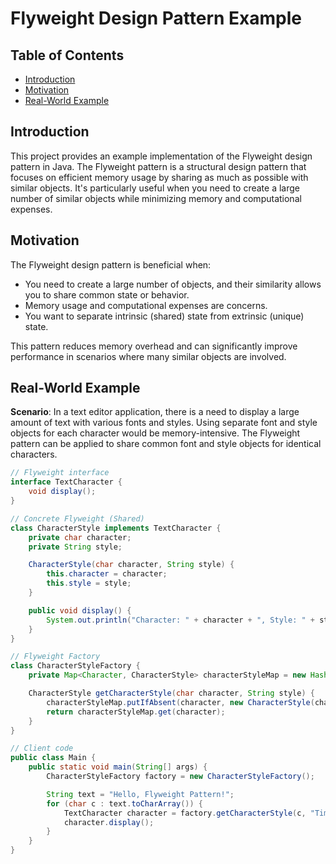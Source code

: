 # Flyweight Design Pattern Example

## Table of Contents

- [Introduction](#introduction)
- [Motivation](#motivation)
- [Real-World Example](#real-world-example)

## Introduction

This project provides an example implementation of the Flyweight design pattern in Java. The Flyweight pattern is a
structural design pattern that focuses on efficient memory usage by sharing as much as possible with similar objects.
It's particularly useful when you need to create a large number of similar objects while minimizing memory and
computational expenses.

## Motivation

The Flyweight design pattern is beneficial when:

- You need to create a large number of objects, and their similarity allows you to share common state or behavior.
- Memory usage and computational expenses are concerns.
- You want to separate intrinsic (shared) state from extrinsic (unique) state.

This pattern reduces memory overhead and can significantly improve performance in scenarios where many similar objects
are involved.

## Real-World Example

**Scenario**: In a text editor application, there is a need to display a large amount of text with various fonts and
styles. Using separate font and style objects for each character would be memory-intensive. The Flyweight pattern can be
applied to share common font and style objects for identical characters.

```java
// Flyweight interface
interface TextCharacter {
    void display();
}

// Concrete Flyweight (Shared)
class CharacterStyle implements TextCharacter {
    private char character;
    private String style;

    CharacterStyle(char character, String style) {
        this.character = character;
        this.style = style;
    }

    public void display() {
        System.out.println("Character: " + character + ", Style: " + style);
    }
}

// Flyweight Factory
class CharacterStyleFactory {
    private Map<Character, CharacterStyle> characterStyleMap = new HashMap<>();

    CharacterStyle getCharacterStyle(char character, String style) {
        characterStyleMap.putIfAbsent(character, new CharacterStyle(character, style));
        return characterStyleMap.get(character);
    }
}

// Client code
public class Main {
    public static void main(String[] args) {
        CharacterStyleFactory factory = new CharacterStyleFactory();

        String text = "Hello, Flyweight Pattern!";
        for (char c : text.toCharArray()) {
            TextCharacter character = factory.getCharacterStyle(c, "Times New Roman 12pt");
            character.display();
        }
    }
}
```